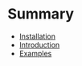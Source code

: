 # Summary

* [Installation](docs/installation.md)
* [Introduction](docs/introduction.md)
* [Examples](docs/examples.md)

